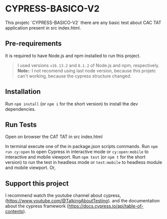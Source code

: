 # CYPRESS-BASICO-V2

This projetc `CYPRESS-BASICO-V2´ there are any basic test about CAC TAT application present in 
src index.html.

## Pre-requirements

It is required to have Node.js and npm installed to run this project.

> I used versions `v16.13.2` and `8.1.2` of Node.js and npm, respectively.
> **Note:**: I not recomend using last node version, because this projetc can't working, because the cypress structure changed.    

## Installation

Run `npm install` (or `npm i` for the short version) to install the dev dependencies.

## Run Tests

Open on browser the CAT TAT in src index.html

In terminal execute one of the in package.json scripts commands.
    Run `npm run cy:open` to open Cypress in interactive mode or 
    `cy:open:mobile` to interactive and mobile viewport.
    Run `npm test` (or `npm t` for the short version) to run the test in headless mode or
    `test:mobile` to headless module and mobile viewport.
Or, 

## Support this project

I recommend watch the youtube channel about cypress, (https://www.youtube.com/@TalkingAboutTesting).
and the documentation about the cypress framework (https://docs.cypress.io/api/table-of-contents).
